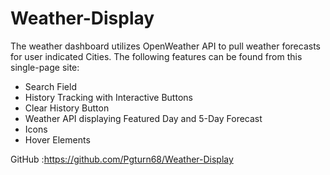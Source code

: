 # Weather-Display

The weather dashboard utilizes OpenWeather API to pull weather forecasts for user indicated Cities. The following features can be found from this single-page site:
* Search Field
* History Tracking with Interactive Buttons
* Clear History Button
* Weather API displaying Featured Day and 5-Day Forecast
* Icons
* Hover Elements

GitHub :https://github.com/Pgturn68/Weather-Display

